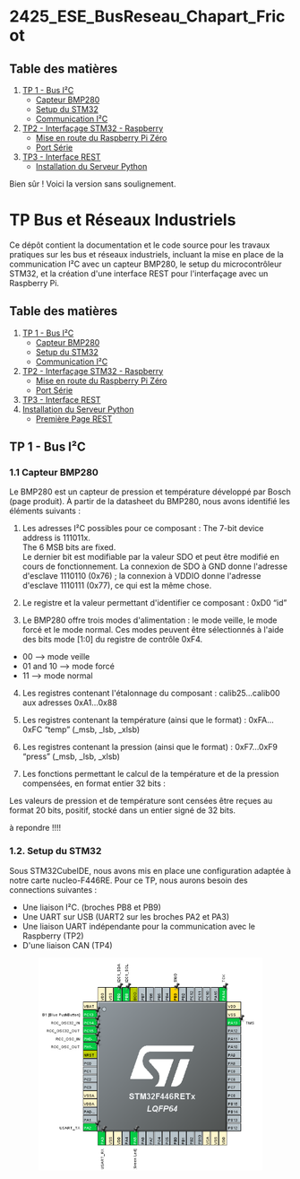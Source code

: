 # 2425_ESE_BusReseau_Chapart_Fricot

## Table des matières

1. [TP 1 - Bus I²C](#tp-1---bus-i2c)
   - [Capteur BMP280](#capteur-bmp280)
   - [Setup du STM32](#setup-du-stm32)
   - [Communication I²C](#communication-i2c)
2. [TP2 - Interfaçage STM32 - Raspberry](#tp2---interfaçage-stm32---raspberry)
   - [Mise en route du Raspberry Pi Zéro](#mise-en-route-du-raspberry-pi-zéro)
   - [Port Série](#port-série)
3. [TP3 - Interface REST](#tp3---interface-rest)
   - [Installation du Serveur Python](#installation-du-serveur-python)
  
Bien sûr ! Voici la version sans soulignement.

# TP Bus et Réseaux Industriels

Ce dépôt contient la documentation et le code source pour les travaux pratiques sur les bus et réseaux industriels, incluant la mise en place de la communication I²C avec un capteur BMP280, le setup du microcontrôleur STM32, et la création d'une interface REST pour l'interfaçage avec un Raspberry Pi.

## Table des matières

1. [TP 1 - Bus I²C](#tp-1---bus-i2c)
   - [Capteur BMP280](#capteur-bmp280)
   - [Setup du STM32](#setup-du-stm32)
   - [Communication I²C](#communication-i2c)
2. [TP2 - Interfaçage STM32 - Raspberry](#tp2---interfaçage-stm32---raspberry)
   - [Mise en route du Raspberry Pi Zéro](#mise-en-route-du-raspberry-pi-zéro)
   - [Port Série](#port-série)
3. [TP3 - Interface REST](#tp3---interface-rest)
4. [Installation du Serveur Python](#installation-du-serveur-python)
   - [Première Page REST](#première-page-rest)


## TP 1 - Bus I²C
### 1.1 Capteur BMP280

Le BMP280 est un capteur de pression et température développé par Bosch (page produit). 
À partir de la datasheet du BMP280, nous avons identifié les éléments suivants : 

1. Les adresses I²C possibles pour ce composant : 
The 7-bit device address is 111011x.  
The 6 MSB bits are fixed.  
Le dernier bit est modifiable par la valeur SDO et peut être modifié en cours de fonctionnement. La connexion de SDO à GND donne l'adresse d'esclave 1110110 (0x76) ; la connexion à VDDIO donne l'adresse d'esclave 1110111 (0x77), ce qui est la même chose. 

2. Le registre et la valeur permettant d'identifier ce composant : 0xD0 “id” 

3. Le BMP280 offre trois modes d'alimentation : le mode veille, le mode forcé et le mode normal. Ces modes peuvent être sélectionnés à l'aide des bits mode [1:0] du registre de contrôle 0xF4. 
  - 00 --> mode veille
  - 01 and 10 --> mode forcé
  - 11 --> mode normal 

4. Les registres contenant l'étalonnage du composant : calib25...calib00 aux adresses 0xA1…0x88 

5. Les registres contenant la température (ainsi que le format) : 0xFA…0xFC “temp” (_msb, _lsb, _xlsb) 

6. Les registres contenant la pression (ainsi que le format) : 0xF7…0xF9 “press” (_msb, _lsb, _xlsb) 

7. Les fonctions permettant le calcul de la température et de la pression compensées, en format entier 32 bits : 

Les valeurs de pression et de température sont censées être reçues au format 20 bits, positif, stocké dans un entier signé de 32 bits. 

à repondre !!!!

### 1.2. Setup du STM32 

Sous STM32CubeIDE, nous avons mis en place une configuration adaptée à notre carte nucleo-F446RE. Pour ce TP, nous aurons besoin des connections suivantes : 

  - Une liaison I²C. (broches PB8 et PB9)
  - Une UART sur USB (UART2 sur les broches PA2 et PA3)
  - Une liaison UART indépendante pour la communication avec le Raspberry (TP2)
  - D'une liaison CAN (TP4)

<div align="center">
<img src="./Images/setupIOC.png" width="400">
</div>
